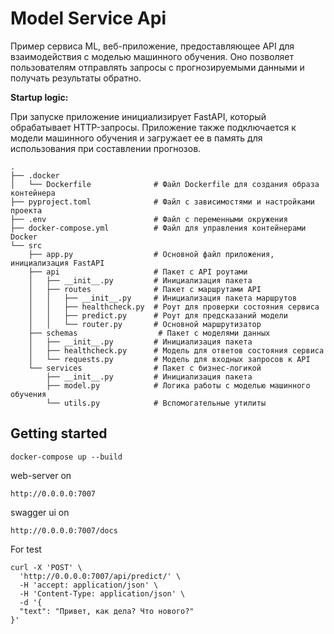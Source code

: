 # Model Service Api

Пример сервиса ML, веб-приложение, предоставляющее API для взаимодействия с моделью машинного обучения. Оно позволяет пользователям отправлять запросы с прогнозируемыми данными и получать результаты обратно.


**Startup logic:**

При запуске приложение инициализирует FastAPI, который обрабатывает HTTP-запросы. Приложение также подключается к модели машинного обучения и загружает ее в память для использования при составлении прогнозов.

```
.
├── .docker
│   └── Dockerfile              # Файл Dockerfile для создания образа контейнера
├── pyproject.toml              # Файл с зависимостями и настройками проекта
├── .env                        # Файл с переменными окружения
├── docker-compose.yml          # Файл для управления контейнерами Docker
└── src
    ├── app.py                  # Основной файл приложения, инициализация FastAPI
    ├── api                     # Пакет с API роутами
    │   ├── __init__.py         # Инициализация пакета
    │   ├── routes              # Пакет с маршрутами API
    │   │   ├── __init__.py     # Инициализация пакета маршрутов
    │   │   ├── healthcheck.py  # Роут для проверки состояния сервиса
    │   │   ├── predict.py      # Роут для предсказаний модели
    │   │   └── router.py       # Основной маршрутизатор
    ├── schemas                  # Пакет с моделями данных
    │   ├── __init__.py         # Инициализация пакета
    │   ├── healthcheck.py      # Модель для ответов состояния сервиса
    │   └── requests.py         # Модель для входных запросов к API
    └── services                # Пакет с бизнес-логикой
        ├── __init__.py         # Инициализация пакета
        ├── model.py            # Логика работы с моделью машинного обучения
        └── utils.py            # Вспомогательные утилиты
```

## Getting started

```
docker-compose up --build
```
web-server on
```
http://0.0.0.0:7007
```
swagger ui on
```
http://0.0.0.0:7007/docs
```
For test
```
curl -X 'POST' \
  'http://0.0.0.0:7007/api/predict/' \
  -H 'accept: application/json' \
  -H 'Content-Type: application/json' \
  -d '{
  "text": "Привет, как дела? Что нового?"
}'
```